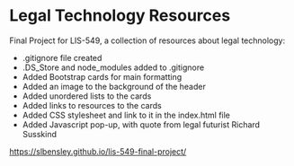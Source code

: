 # Legal Technology Resources

Final Project for LIS-549, a collection of resources about legal technology:

- .gitignore file created
- .DS_Store and node_modules added to .gitignore
- Added Bootstrap cards for main formatting
- Added an image to the background of the header
- Added unordered lists to the cards
- Added links to resources to the cards
- Added CSS stylesheet and link to it in the index.html file
- Added Javascript pop-up, with quote from legal futurist Richard Susskind

https://slbensley.github.io/lis-549-final-project/
